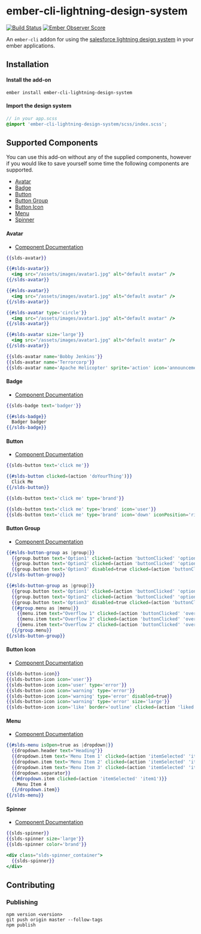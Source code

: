 # ember-cli-lightning-design-system

[![Build Status](https://travis-ci.org/jonnii/ember-cli-lightning-design-system.svg?branch=master)](https://travis-ci.org/jonnii/ember-cli-lightning-design-system) [![Ember Observer Score](https://emberobserver.com/badges/ember-cli-lightning-design-system.svg)](https://emberobserver.com/addons/ember-cli-lightning-design-system)

An `ember-cli` addon for using the [salesforce lightning design system](https://www.lightningdesignsystem.com)
in your ember applications.

## Installation

#### Install the add-on

```
ember install ember-cli-lightning-design-system
```

#### Import the design system

```scss
// in your app.scss
@import 'ember-cli-lightning-design-system/scss/index.scss';
```

## Supported Components

You can use this add-on without any of the supplied components, however if you would like
to save yourself some time the following components are supported.

 * [Avatar](#avatar)
 * [Badge](#badge)
 * [Button](#button)
 * [Button Group](#button-group)
 * [Button Icon](#button-icon)
 * [Menu](#menu)
 * [Spinner](#spinner)

#### Avatar

 - [Component Documentation](https://www.lightningdesignsystem.com/components/images/)

```hbs
{{slds-avatar}}

{{#slds-avatar}}
  <img src="/assets/images/avatar1.jpg" alt="default avatar" />
{{/slds-avatar}}

{{#slds-avatar}}
  <img src="/assets/images/avatar1.jpg" alt="default avatar" />
{{/slds-avatar}}

{{#slds-avatar type='circle'}}
  <img src="/assets/images/avatar1.jpg" alt="default avatar" />
{{/slds-avatar}}

{{#slds-avatar size='large'}}
  <img src="/assets/images/avatar1.jpg" alt="default avatar" />
{{/slds-avatar}}

{{slds-avatar name='Bobby Jenkins'}}
{{slds-avatar name='Terrorcorp'}}
{{slds-avatar name='Apache Helicopter' sprite='action' icon='announcement'}}
```

#### Badge

 - [Component Documentation](https://www.lightningdesignsystem.com/components/badges)

```hbs
{{slds-badge text='badger'}}

{{#slds-badge}}
  Badger badger
{{/slds-badge}}
```

#### Button

 - [Component Documentation](https://www.lightningdesignsystem.com/components/buttons)

```hbs
{{slds-button text='click me'}}

{{#slds-button clicked=(action 'doYourThing')}}
  Click Me
{{/slds-button}}

{{slds-button text='click me' type='brand'}}

{{slds-button text='click me' type='brand' icon='user'}}
{{slds-button text='click me' type='brand' icon='down' iconPosition='right'}}
```

#### Button Group

 - [Component Documentation](https://www.lightningdesignsystem.com/components/button-groups)

```hbs
{{#slds-button-group as |group|}}
  {{group.button text='Option1' clicked=(action 'buttonClicked' 'option1')}}
  {{group.button text='Option2' clicked=(action 'buttonClicked' 'option2')}}
  {{group.button text='Option3' disabled=true clicked=(action 'buttonClicked' 'option3')}}
{{/slds-button-group}}

{{#slds-button-group as |group|}}
  {{group.button text='Option1' clicked=(action 'buttonClicked' 'option1')}}
  {{group.button text='Option2' clicked=(action 'buttonClicked' 'option2')}}
  {{group.button text='Option3' disabled=true clicked=(action 'buttonClicked' 'option3')}}
  {{#group.menu as |menu|}}
    {{menu.item text="Overflow 1" clicked=(action 'buttonClicked' 'overflow1')}}
    {{menu.item text="Overflow 3" clicked=(action 'buttonClicked' 'overflow3')}}
    {{menu.item text="Overflow 2" clicked=(action 'buttonClicked' 'overflow2')}}
  {{/group.menu}}
{{/slds-button-group}}
```

#### Button Icon

 - [Component Documentation](https://www.lightningdesignsystem.com/components/button-icons)

```hbs
{{slds-button-icon}}
{{slds-button-icon icon='user'}}
{{slds-button-icon icon='user' type='error'}}
{{slds-button-icon icon='warning' type='error'}}
{{slds-button-icon icon='warning' type='error' disabled=true}}
{{slds-button-icon icon='warning' type='error' size='large'}}
{{slds-button-icon icon='like' border='outline' clicked=(action 'liked')}}
```

#### Menu

 - [Component Documentation](https://www.lightningdesignsystem.com/components/menus)

```hbs
{{#slds-menu isOpen=true as |dropdown|}}
  {{dropdown.header text="Heading"}}
  {{dropdown.item text='Menu Item 1' clicked=(action 'itemSelected' 'item1')}}
  {{dropdown.item text='Menu Item 2' clicked=(action 'itemSelected' 'item1')}}
  {{dropdown.item text='Menu Item 3' clicked=(action 'itemSelected' 'item1')}}
  {{dropdown.separator}}
  {{#dropdown.item clicked=(action 'itemSelected' 'item1')}}
    Menu Item 4
  {{/dropdown.item}}
{{/slds-menu}}
```

#### Spinner

 - [Component Documentation](https://www.lightningdesignsystem.com/components/spinners)

```hbs
{{slds-spinner}}
{{slds-spinner size='large'}}
{{slds-spinner color='brand'}}

<div class="slds-spinner_container">
  {{slds-spinner}}
</div>
```

## Contributing 

### Publishing 

```
npm version <version>
git push origin master --follow-tags
npm publish
```
